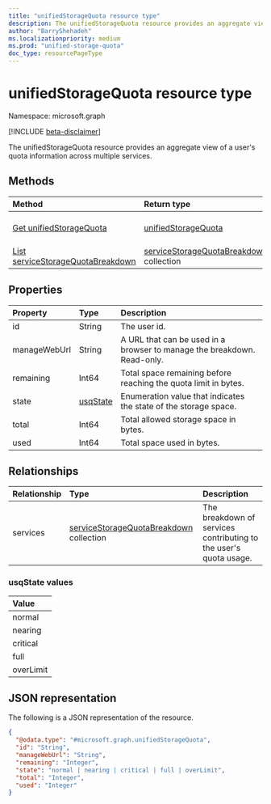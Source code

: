 ```yaml
---
title: "unifiedStorageQuota resource type"
description: The unifiedStorageQuota resource provides an aggregate view of a user's quota information across multiple services.
author: "BarryShehadeh"
ms.localizationpriority: medium
ms.prod: "unified-storage-quota"
doc_type: resourcePageType
---
```


# unifiedStorageQuota resource type

Namespace: microsoft.graph

[!INCLUDE [beta-disclaimer](../../includes/beta-disclaimer.md)]

The unifiedStorageQuota resource provides an aggregate view of a user's quota information across multiple services.

## Methods
|Method|Return type|Description|
|:---|:---|:---|
|[Get unifiedStorageQuota](../api/unifiedstoragequota-get.md)|[unifiedStorageQuota](../resources/unifiedstoragequota.md)|Read the properties and relationships of a [unifiedStorageQuota](../resources/unifiedstoragequota.md) object.|
|[List serviceStorageQuotaBreakdown](../api/unifiedstoragequota-list-services.md)| [serviceStorageQuotaBreakdown](../resources/servicestoragequotabreakdown.md) collection|Get the list of services in serviceStorageQuotaBreakdown.|
## Properties
|Property|Type|Description|
|:---|:---|:---|
|id|String|The user id.|
|manageWebUrl|String| A URL that can be used in a browser to manage the breakdown. Read-only. |
|remaining|Int64| Total space remaining before reaching the quota limit in bytes. |
|state|[usqState](#usqstate-values)| Enumeration value that indicates the state of the storage space. |
|total|Int64| Total allowed storage space in bytes. |
|used|Int64| Total space used in bytes. |

## Relationships
|Relationship|Type|Description|
|:---|:---|:---|
|services|[serviceStorageQuotaBreakdown](../resources/servicestoragequotabreakdown.md) collection| The breakdown of services contributing to the user's quota usage. |

### usqState values
| Value          |
| :------------- |
| normal         |
| nearing        |
| critical       |
| full           |
| overLimit      |

## JSON representation
The following is a JSON representation of the resource.
<!-- {
  "blockType": "resource",
  "keyProperty": "id",
  "@odata.type": "microsoft.graph.unifiedStorageQuota",
  "baseType": "microsoft.graph.entity",
  "openType": false
}
-->
``` json
{
  "@odata.type": "#microsoft.graph.unifiedStorageQuota",
  "id": "String",
  "manageWebUrl": "String",
  "remaining": "Integer",
  "state": "normal | nearing | critical | full | overLimit",
  "total": "Integer",
  "used": "Integer"
}
```

